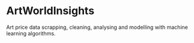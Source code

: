 # ArtWorldInsights
Art price data scrapping, cleaning, analysing and modelling with machine learning algorithms.
